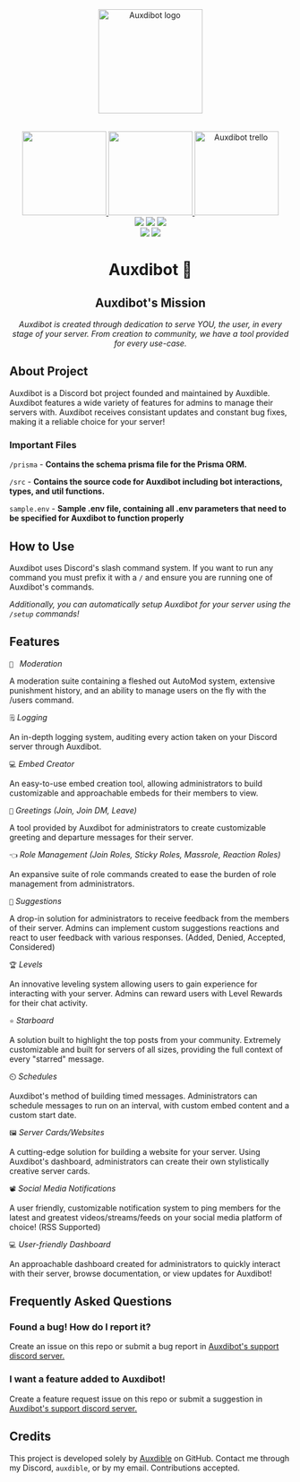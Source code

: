 <div align="center" id="header">
   <a href="https://auxdibot.xyz">
      <img src="https://auxdibot.xyz/logo.png" alt="Auxdibot logo" style="padding-bottom: 2rem;" width=186/>
   </a>
   
   <div id="badges">
      <div id="badges-row1">
         <a href="https://discord.gg/tnsFW9CQEn">
            <img src="https://img.shields.io/badge/Auxdibot%20Discord-7289DA?style=for-the-badge&logo=discord&logoColor=white" width=150/>
         </a>
         <a href="https://discord.com/oauth2/authorize?client_id=776496457867591711&scope=bot&permissions=329035279606">
            <img src="https://img.shields.io/badge/Invite%20Auxdibot-7289DA?style=for-the-badge&logo=discord&logoColor=white" width=150/>
         </a>
         <a href="https://trello.com/b/5lSIUz50/auxdibot">
            <img src="https://img.shields.io/badge/Auxdibot%20Trello-007AC0?style=for-the-badge&logo=trello&logoColor=white" alt="Auxdibot trello" width=150/>
         </a>
      </div>
      <div id="badges-row2">
         <img src="https://img.shields.io/github/commit-activity/w/Auxdibot/auxdibot?style=flat-square"/>
         <img src="https://img.shields.io/github/contributors/Auxdibot/auxdibot?style=flat-square"/>
         <img src="https://img.shields.io/github/last-commit/Auxdibot/auxdibot?style=flat-square"/>
      </div>
      <div id="badges-row3">
         <img src="https://img.shields.io/github/stars/Auxdibot/auxdibot?style=flat-square"/>
         <img src="https://img.shields.io/github/forks/Auxdibot/auxdibot?style=flat-square"/>
      </div>
    </div>
   <h1>Auxdibot 🤖</h1>
   
</div>

<div align="center" id="body">
   <h2>
      Auxdibot's Mission
   </h2>
   <i>Auxdibot is created through dedication to serve YOU, the user, in every stage of your server. From creation to community, we have a tool provided for every use-case.</i>
   
</div>

## About Project

Auxdibot is a Discord bot project founded and maintained by Auxdible. Auxdibot features a wide variety of features for admins to manage their servers with. Auxdibot receives consistant updates and constant bug fixes, making it a reliable choice for your server!

### Important Files

`/prisma` - **Contains the schema prisma file for the Prisma ORM.**

`/src` - **Contains the source code for Auxdibot including bot interactions, types, and util functions.**

`sample.env` - **Sample .env file, containing all .env parameters that need to be specified for Auxdibot to function properly**

## How to Use

Auxdibot uses Discord's slash command system. If you want to run any command you must prefix it with a `/` and ensure you are running one of Auxdibot's commands.

_Additionally, you can automatically setup Auxdibot for your server using the `/setup` commands!_

## Features

`🔨 ` _Moderation_

A moderation suite containing a fleshed out AutoMod system, extensive punishment history, and an ability to manage users on the fly with the /users command.

`🗒️` _Logging_

An in-depth logging system, auditing every action taken on your Discord server through Auxdibot.

`💻` _Embed Creator_

An easy-to-use embed creation tool, allowing administrators to build customizable and approachable embeds for their members to view.

`👋` _Greetings (Join, Join DM, Leave)_

A tool provided by Auxdibot for administrators to create customizable greeting and departure messages for their server.

`👈` _Role Management (Join Roles, Sticky Roles, Massrole, Reaction Roles)_

An expansive suite of role commands created to ease the burden of role management from administrators.

`🔺` _Suggestions_

A drop-in solution for administrators to receive feedback from the members of their server. Admins can implement custom suggestions reactions and react to user feedback with various responses. (Added, Denied, Accepted, Considered)

`🏆` _Levels_

An innovative leveling system allowing users to gain experience for interacting with your server. Admins can reward users with Level Rewards for their chat activity.

`⭐` _Starboard_

A solution built to highlight the top posts from your community. Extremely customizable and built for servers of all sizes, providing the full context of every "starred" message.

`⏲️` _Schedules_

Auxdibot's method of building timed messages. Administrators can schedule messages to run on an interval, with custom embed content and a custom start date.

`🖼️` _Server Cards/Websites_

A cutting-edge solution for building a website for your server. Using Auxdibot's dashboard, administrators can create their own stylistically creative server cards.

`📽️` _Social Media Notifications_

A user friendly, customizable notification system to ping members for the latest and greatest videos/streams/feeds on your social media platform of choice! (RSS Supported)

`💻` _User-friendly Dashboard_

An approachable dashboard created for administrators to quickly interact with their server, browse documentation, or view updates for Auxdibot!

## Frequently Asked Questions

### Found a bug! How do I report it?

Create an issue on this repo or submit a bug report in [Auxdibot's support discord server.](https://discord.gg/tnsFW9CQEn)

### I want a feature added to Auxdibot!

Create a feature request issue on this repo or submit a suggestion in [Auxdibot's support discord server.](https://discord.gg/tnsFW9CQEn)

## Credits

This project is developed solely by [Auxdible](https://github.com/Auxdible) on GitHub. Contact me through my Discord, `auxdible`, or by my email. Contributions accepted.
